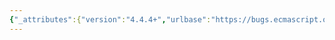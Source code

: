 ```yaml
---
{"_attributes":{"version":"4.4.4+","urlbase":"https://bugs.ecmascript.org/","maintainer":"dherman@mozilla.com"},"bug":{"bug_id":3564,"creation_ts":"2015-01-16 23:28:00 -0800","short_desc":"22.2.1.1.1 'typedArrayKind' and 'abstractConstructor' not defined","delta_ts":"2015-02-02 18:38:45 -0800","product":"Draft for 6th Edition","component":"editorial issue","version":"Rev 31: January 15, 2015 Draft","rep_platform":"All","op_sys":"All","bug_status":"RESOLVED","resolution":"FIXED","priority":"Normal","bug_severity":"enhancement","everconfirmed":true,"reporter":{"uid":"446240525","name":"ziyunfei"},"assigned_to":{"uid":"allen","name":"Allen Wirfs-Brock"},"long_desc":[{"commentid":11519,"comment_count":0,"who":{"uid":"446240525","name":"ziyunfei"},"bug_when":"2015-01-16 23:28:23 -0800"},{"commentid":11526,"comment_count":1,"who":{"uid":"allen","name":"Allen Wirfs-Brock"},"bug_when":"2015-01-17 10:09:35 -0800","thetext":"fixed in rev32 editor's draft\n\ntypeArrayKind -> constructorName\nabstractConstructor -> %typedArray%"},{"commentid":11894,"comment_count":2,"who":{"uid":"allen","name":"Allen Wirfs-Brock"},"bug_when":"2015-02-02 18:38:45 -0800","thetext":"fixed in rev32 draft"}]}}
---
```

